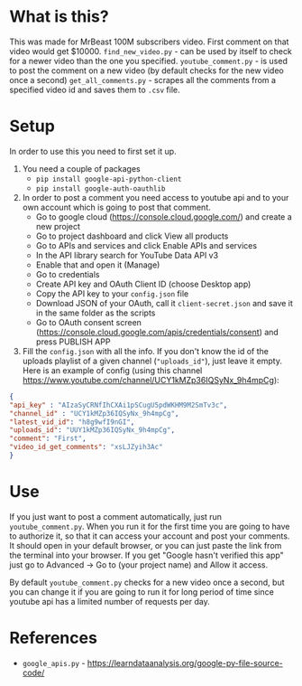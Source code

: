 # What is this?
This was made for MrBeast 100M subscribers video. First comment on that video would get $10000.
`find_new_video.py` - can be used by itself to check for a newer video than the one you specified.
`youtube_comment.py` - is used to post the comment on a new video (by default checks for the new video once a second)
`get_all_comments.py` - scrapes all the comments from a specified video id and saves them to `.csv` file.

# Setup
In order to use this you need to first set it up.
1. You need a couple of packages 
	- `pip install google-api-python-client`
	- `pip install google-auth-oauthlib`
2. In order to post a comment you need access to youtube api and to your own account which is going to post that comment.
	- Go to google cloud (https://console.cloud.google.com/) and create a new project
	- Go to project dashboard and click View all products
	- Go to APIs and services and click Enable APIs and services
	- In the API library search for YouTube Data API v3
	- Enable that and open it (Manage)
	- Go to credentials
	- Create API key and OAuth Client ID (choose Desktop app)
	- Copy the API key to your `config.json` file
	- Download JSON of your OAuth, call it `client-secret.json` and save it in the same folder as the scripts
	- Go to OAuth consent screen (https://console.cloud.google.com/apis/credentials/consent) and press PUBLISH APP
3. Fill the `config.json` with all the info. If you don't know the id of the uploads playlist of a given channel (`"uploads_id"`), just leave it empty. Here is an example of config (using this channel https://www.youtube.com/channel/UCY1kMZp36IQSyNx_9h4mpCg):
```json
{
"api_key" : "AIzaSyCRNfIhCXAi1pSCugU5pdWKHM9M2SmTv3c",
"channel_id" : "UCY1kMZp36IQSyNx_9h4mpCg",
"latest_vid_id": "h8g9wfI9nGI",
"uploads_id": "UUY1kMZp36IQSyNx_9h4mpCg",
"comment": "First",
"video_id_get_comments": "xsLJZyih3Ac"
}
```

# Use
If you just want to post a comment automatically, just run `youtube_comment.py`.
When you run it for the first time you are going to have to authorize it, so that it can access your account and post your comments.
It should open in your default browser, or you can just paste the link from the terminal into your browser.
If you get "Google hasn't verified this app" just go to Advanced -> Go to (your project name) and Allow it access.

By default `youtube_comment.py` checks for a new video once a second, but you can change it if you are going to run it for long period of time since youtube api has a limited number of requests per day.

# References
- `google_apis.py` - https://learndataanalysis.org/google-py-file-source-code/
